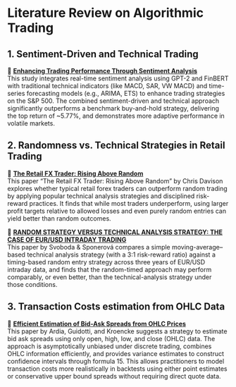 # Literature Review on Algorithmic Trading

## 1. Sentiment-Driven and Technical Trading
📃 **[Enhancing Trading Performance Through Sentiment Analysis](https://arxiv.org/pdf/2507.09739)**  
This study integrates real-time sentiment analysis using GPT-2 and FinBERT with traditional technical indicators (like MACD, SAR, VW MACD) and time-series forecasting models (e.g., ARIMA, ETS) to enhance trading strategies on the S&P 500. The combined sentiment-driven and technical approach significantly outperforms a benchmark buy-and-hold strategy, delivering the top return of ~5.77%, and demonstrates more adaptive performance in volatile markets.

## 2. Randomness vs. Technical Strategies in Retail Trading
📃 **[The Retail FX Trader: Rising Above Random](https://papers.ssrn.com/sol3/papers.cfm?abstract_id=2817271)**  
This paper “The Retail FX Trader: Rising Above Random” by Chris Davison explores whether typical retail forex traders can outperform random trading by applying popular technical analysis strategies and disciplined risk-reward practices. It finds that while most traders underperform, using larger profit targets relative to allowed losses and even purely random entries can yield better than random outcomes.

📃 **[RANDOM STRATEGY VERSUS TECHNICAL ANALYSIS STRATEGY: THE CASE OF EUR/USD INTRADAY TRADING](https://www.researchgate.net/publication/343095098_RANDOM_STRATEGY_VERSUS_TECHNICAL_ANALYSIS_STRATEGY_THE_CASE_OF_EURUSD_INTRADAY_TRADING)**  
This paper by Svoboda & Sponerová compares a simple moving-average–based technical analysis strategy (with a 3:1 risk-reward ratio) against a timing-based random entry strategy across three years of EUR/USD intraday data, and finds that the random-timed approach may perform comparably, or even better, than the technical-analysis strategy under those conditions.

## 3. Transaction Costs estimation from OHLC Data
📃 **[Efficient Estimation of Bid-Ask Spreads from OHLC Prices](https://www.sciencedirect.com/science/article/pii/S0304405X24001399)**  
This paper by Ardia, Guidotti, and Kroencke suggests a strategy to estimate bid ask spreads using only open, high, low, and close (OHLC) data. The approach is asymptotically unbiased under discrete trading, combines OHLC information efficiently, and provides variance estimates to construct confidence intervals through formula 15. This allows practitioners to model transaction costs more realistically in backtests using either point estimates or conservative upper bound spreads without requiring direct quote data.
